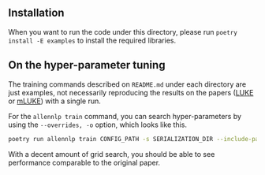## Installation
When you want to run the code under this directory, please run `poetry install -E examples` to install the required libraries.

## On the hyper-parameter tuning
The training commands described on `README.md` under each directory are just examples, not necessarily reproducing the results on the papers ([LUKE](https://arxiv.org/abs/2010.01057) or [mLUKE](https://arxiv.org/abs/2110.08151)) with a single run.

For the `allennlp train` command, you can search hyper-parameters by using the `--overrides, -o` option, which looks like this.
```bash
poetry run allennlp train CONFIG_PATH -s SERIALIZATION_DIR --include-package examples --overrides `{"data_loader.batch_size": 8, "trainer.optimizer.lr": 2e-5, "random_seed": 42, "numpy_seed": 42, "pytorch_seed": 42}`
```
With a decent amount of grid search, you should be able to see performance comparable to the original paper.